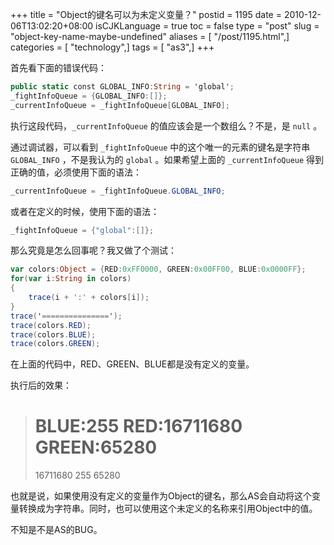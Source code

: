 +++
title = "Object的键名可以为未定义变量？"
postid = 1195
date = 2010-12-06T13:02:20+08:00
isCJKLanguage = true
toc = false
type = "post"
slug = "object-key-name-maybe-undefined"
aliases = [ "/post/1195.html",]
categories = [ "technology",]
tags = [ "as3",]
+++


首先看下面的错误代码：

``` actionscript
public static const GLOBAL_INFO:String = 'global';
_fightInfoQueue = {GLOBAL_INFO:[]};
_currentInfoQueue = _fightInfoQueue[GLOBAL_INFO];
```

执行这段代码，`_currentInfoQueue` 的值应该会是一个数组么？不是，是 `null` 。

通过调试器，可以看到 `_fightInfoQueue` 中的这个唯一的元素的键名是字符串 `GLOBAL_INFO` ，不是我认为的 `global` 。如果希望上面的 `_currentInfoQueue` 得到正确的值，必须使用下面的语法：

``` actionscript
_currentInfoQueue = _fightInfoQueue.GLOBAL_INFO;
```

或者在定义的时候，使用下面的语法：

``` actionscript
_fightInfoQueue = {"global":[]};
```

<!--more-->
那么究竟是怎么回事呢？我又做了个测试：

``` actionscript
var colors:Object = {RED:0xFF0000, GREEN:0x00FF00, BLUE:0x0000FF};
for(var i:String in colors)
{
    trace(i + ':' + colors[i]);
}
trace('===============');
trace(colors.RED);
trace(colors.BLUE);
trace(colors.GREEN);
```

在上面的代码中，RED、GREEN、BLUE都是没有定义的变量。

执行后的效果：

> BLUE:255
> RED:16711680
> GREEN:65280
> ===============
> 16711680
> 255
> 65280

也就是说，如果使用没有定义的变量作为Object的键名，那么AS会自动将这个变量转换成为字符串。同时，也可以使用这个未定义的名称来引用Object中的值。

不知是不是AS的BUG。
